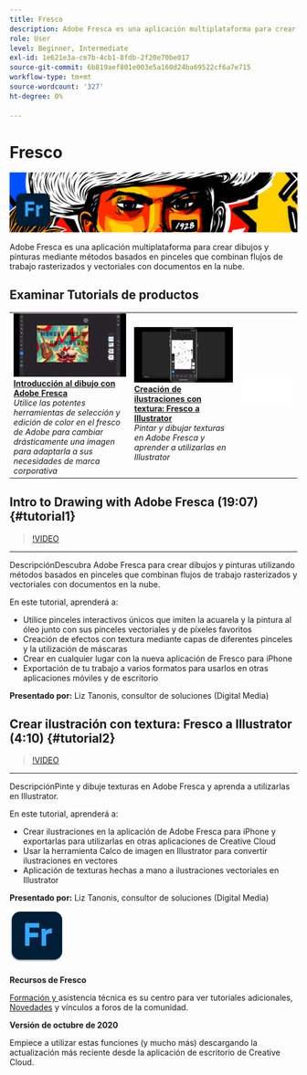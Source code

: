 ```yaml
---
title: Fresco
description: Adobe Fresca es una aplicación multiplataforma para crear dibujos y pinturas utilizando métodos basados en pinceles que combinan flujos de trabajo rasterizados y vectoriales con documentos en la nube
role: User
level: Beginner, Intermediate
exl-id: 1e621e3a-ce7b-4cb1-8fdb-2f20e70be017
source-git-commit: 6b819aef801e003e5a160d24ba69522cf6a7e715
workflow-type: tm+mt
source-wordcount: '327'
ht-degree: 0%

---
```


# Fresco

![Tutorial Hero Image](../assets/Fresco.jpg)

Adobe Fresca es una aplicación multiplataforma para crear dibujos y pinturas mediante métodos basados en pinceles que combinan flujos de trabajo rasterizados y vectoriales con documentos en la nube.

## Examinar Tutorials de productos

<table style="table-layout:fixed">
<tr>
 <td>
   <a href="fresco.md#tutorial1">
      <img alt="Introducción al dibujo con Adobe Fresca" src="../assets/fresco_drawingPaintingIntro_tanonis_thumbnail.jpg" />
   </a>
    <div>
   <a href="fresco.md#tutorial1"><strong>Introducción al dibujo con Adobe Fresca</strong></a>
    </div>
    <em>Utilice las potentes herramientas de selección y edición de color en el fresco de Adobe para cambiar drásticamente una imagen para adaptarla a sus necesidades de marca corporativa</em>
    <br>
  </td>
  <td>
   <a href="fresco.md#tutorial2">
      <img alt="Creación de ilustraciones con textura: Fresco a Illustrator" src="../assets/fresco_textureToVector_tanonis_thumbnail.jpg" />
   </a>
    <div>
   <a href="fresco.md#tutorial2"><strong>Creación de ilustraciones con textura: Fresco a Illustrator</strong></a>
    </div>
    <em>Pintar y dibujar texturas en Adobe Fresca y aprender a utilizarlas en Illustrator</em>
    <br>
  </td>
  <td>
    <img alt="Espaciador" src="../assets/Whitespacer.png" />
    <div>
    <br>
  </td>
</tr>
</table>

## Intro to Drawing with Adobe Fresca (19:07) {#tutorial1}

>[!VIDEO](https://video.tv.adobe.com/v/326946?hidetitle=true)

****
DescripciónDescubra Adobe Fresca para crear dibujos y pinturas utilizando métodos basados en pinceles que combinan flujos de trabajo rasterizados y vectoriales con documentos en la nube.

En este tutorial, aprenderá a:
* Utilice pinceles interactivos únicos que imiten la acuarela y la pintura al óleo junto con sus pinceles vectoriales y de píxeles favoritos
* Creación de efectos con textura mediante capas de diferentes pinceles y la utilización de máscaras
* Crear en cualquier lugar con la nueva aplicación de Fresco para iPhone
* Exportación de tu trabajo a varios formatos para usarlos en otras aplicaciones móviles y de escritorio

**Presentado por:**
Liz Tanonis, consultor de soluciones (Digital Media)

## Crear ilustración con textura: Fresco a Illustrator (4:10) {#tutorial2}

>[!VIDEO](https://video.tv.adobe.com/v/326947?hidetitle=true)

****
DescripciónPinte y dibuje texturas en Adobe Fresca y aprenda a utilizarlas en Illustrator.

En este tutorial, aprenderá a:
* Crear ilustraciones en la aplicación de Adobe Fresca para iPhone y exportarlas para utilizarlas en otras aplicaciones de Creative Cloud
* Usar la herramienta Calco de imagen en Illustrator para convertir ilustraciones en vectores
* Aplicación de texturas hechas a mano a ilustraciones vectoriales en Illustrator

**Presentado por:**
Liz Tanonis, consultor de soluciones (Digital Media)

![Logotipo de Fresco](../assets/fr_appicon_96.png)

**Recursos de Fresco**

[Formación y ](https://helpx.adobe.com/support/adobe-fresco.html) asistencia técnica es su centro para ver tutoriales adicionales,  [Novedades](https://helpx.adobe.com/fresco/using/whats-new.html) y vínculos a foros de la comunidad.

**Versión de octubre de 2020**

Empiece a utilizar estas funciones (y mucho más) descargando la actualización más reciente desde la aplicación de escritorio de Creative Cloud.
